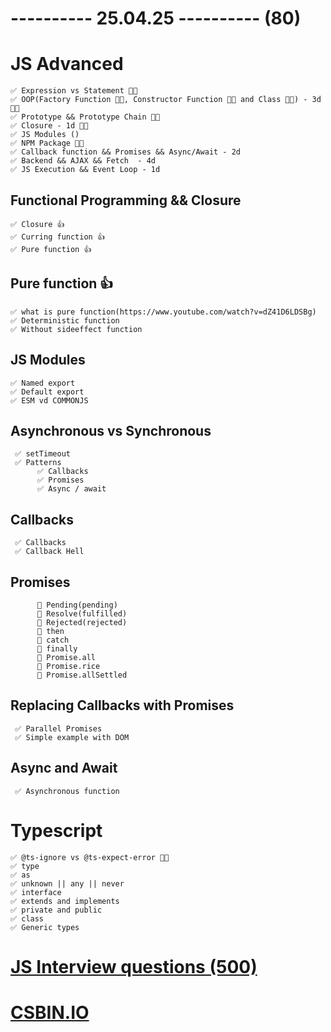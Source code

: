# ---------- 25.04.25 ---------- (80)

# JS Advanced

    ✅ Expression vs Statement 👍🏻
    ✅ OOP(Factory Function 👍🏻, Constructor Function 👍🏻 and Class 👍🏻) - 3d 👍🏻
    ✅ Prototype && Prototype Chain 👍🏻
    ✅ Closure - 1d 👍🏻
    ✅ JS Modules ()
    ✅ NPM Package 👍🏻
    ✅ Callback function && Promises && Async/Await - 2d
    ✅ Backend && AJAX && Fetch  - 4d
    ✅ JS Execution && Event Loop - 1d

## Functional Programming && Closure

    ✅ Closure 👍
    ✅ Curring function 👍
    ✅ Pure function 👍

## Pure function 👍

    ✅ what is pure function(https://www.youtube.com/watch?v=dZ41D6LDSBg)
    ✅ Deterministic function
    ✅ Without sideeffect function

## JS Modules

    ✅ Named export
    ✅ Default export
    ✅ ESM vd COMMONJS

## Asynchronous vs Synchronous

     ✅ setTimeout
     ✅ Patterns
          ✅ Callbacks
          ✅ Promises
          ✅ Async / await

## Callbacks

     ✅ Callbacks
     ✅ Callback Hell

## Promises

          🎁 Pending(pending)
          🎁 Resolve(fulfilled)
          🎁 Rejected(rejected)
          🎁 then
          🎁 catch
          🎁 finally
          🎁 Promise.all
          🎁 Promise.rice
          🎁 Promise.allSettled

## Replacing Callbacks with Promises

     ✅ Parallel Promises
     ✅ Simple example with DOM

## Async and Await

     ✅ Asynchronous function

# Typescript

    ✅ @ts-ignore vs @ts-expect-error 👍🏻
    ✅ type
    ✅ as
    ✅ unknown || any || never
    ✅ interface
    ✅ extends and implements
    ✅ private and public
    ✅ class
    ✅ Generic types

# [JS Interview questions (500)](https://github.com/sudheerj/javascript-interview-questions)

# [CSBIN.IO](http://csbin.io)
